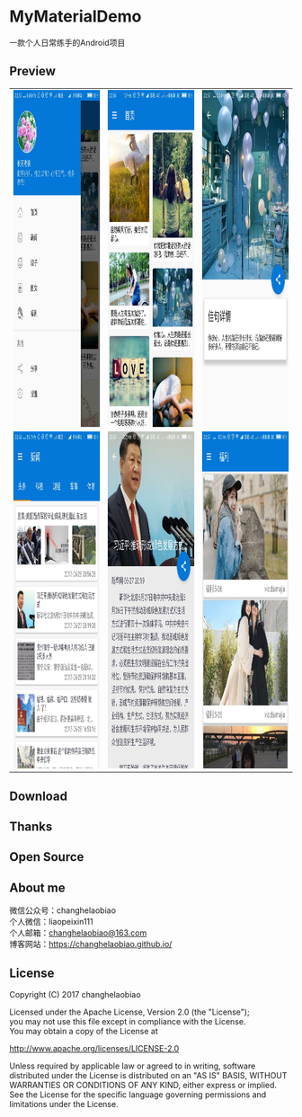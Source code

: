 # MyMaterialDemo
一款个人日常练手的Android项目

## Preview
<table>
    <tr>
        <td><img src="https://github.com/changhelaobiao/MyMaterialDemo/blob/master/screenshot/20170528230000.jpg" width="300" height="600"/></td>
        <td><img src="https://github.com/changhelaobiao/MyMaterialDemo/blob/master/screenshot/20170528225932.jpg" width="300" height="600"/></td>
        <td><img src="https://github.com/changhelaobiao/MyMaterialDemo/blob/master/screenshot/20170528225950.jpg" width="300" height="600"/></td>
    </tr>
    <tr>
        <td><img src="https://github.com/changhelaobiao/MyMaterialDemo/blob/master/screenshot/20170528230024.jpg" width="300" height="600"/></td>
        <td><img src="https://github.com/changhelaobiao/MyMaterialDemo/blob/master/screenshot/20170528230017.jpg" width="300" height="600"/></td>
        <td><img src="https://github.com/changhelaobiao/MyMaterialDemo/blob/master/screenshot/20170528230009.jpg" width="300" height="600"/></td>
    </tr>
</table>

## Download

## Thanks

## Open Source

## About me
微信公众号：changhelaobiao</br>
个人微信：liaopeixin111</br>
个人邮箱：changhelaobiao@163.com</br>
博客网站：https://changhelaobiao.github.io/</br>
## License
Copyright (C) 2017 changhelaobiao</br>

Licensed under the Apache License, Version 2.0 (the "License");</br>
you may not use this file except in compliance with the License.</br>
You may obtain a copy of the License at

http://www.apache.org/licenses/LICENSE-2.0

Unless required by applicable law or agreed to in writing, software
distributed under the License is distributed on an "AS IS" BASIS,
WITHOUT WARRANTIES OR CONDITIONS OF ANY KIND, either express or implied.
See the License for the specific language governing permissions and
limitations under the License.